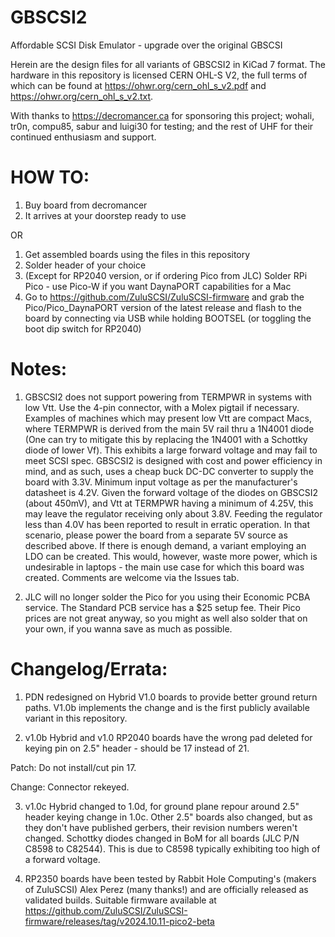 # GBSCSI2
Affordable SCSI Disk Emulator - upgrade over the original GBSCSI

Herein are the design files for all variants of GBSCSI2 in KiCad 7 format. The hardware in this repository is licensed CERN OHL-S V2, the full terms of which can be found at https://ohwr.org/cern_ohl_s_v2.pdf and https://ohwr.org/cern_ohl_s_v2.txt.

With thanks to https://decromancer.ca for sponsoring this project; wohali, tr0n, compu85, sabur and luigi30 for testing; and the rest of UHF for their continued enthusiasm and support.

# HOW TO:
1. Buy board from decromancer
2. It arrives at your doorstep ready to use

OR

1. Get assembled boards using the files in this repository
2. Solder header of your choice
3. (Except for RP2040 version, or if ordering Pico from JLC) Solder RPi Pico - use Pico-W if you want DaynaPORT capabilities for a Mac
4. Go to https://github.com/ZuluSCSI/ZuluSCSI-firmware and grab the Pico/Pico_DaynaPORT version of the latest release and flash to the board by connecting via USB while holding BOOTSEL (or toggling the boot dip switch for RP2040)

# Notes:
1. GBSCSI2 does not support powering from TERMPWR in systems with low Vtt. Use the 4-pin connector, with a Molex pigtail if necessary. Examples of machines which may present low Vtt are compact Macs, where TERMPWR is derived from the main 5V rail thru a 1N4001 diode (One can try to mitigate this by replacing the 1N4001 with a Schottky diode of lower Vf).
This exhibits a large forward voltage and may fail to meet SCSI spec. GBSCSI2 is designed with cost and power efficiency in mind, and as such, uses a cheap buck DC-DC converter to supply the board with 3.3V. Minimum input voltage as per the manufacturer's datasheet is 4.2V.
Given the forward voltage of the diodes on GBSCSI2 (about 450mV), and Vtt at TERMPWR having a minimum of 4.25V, this may leave the regulator receiving only about 3.8V. Feeding the regulator less than 4.0V has been reported to result in erratic operation. In that scenario, please power
the board from a separate 5V source as described above. If there is enough demand, a variant employing an LDO can be created. This would, however, waste more power, which is undesirable in laptops - the main use case for which this board was created. Comments are welcome via the Issues tab.

2. JLC will no longer solder the Pico for you using their Economic PCBA service. The Standard PCB service has a $25 setup fee. Their Pico prices are not great anyway, so you might as well also solder that on your own, if you wanna save as much as possible.


# Changelog/Errata:
1. PDN redesigned on Hybrid V1.0 boards to provide better ground return paths. V1.0b implements the change and is the first publicly available variant in this repository.

2. v1.0b Hybrid and v1.0 RP2040 boards have the wrong pad deleted for keying pin on 2.5" header - should be 17 instead of 21.

Patch: Do not install/cut pin 17.

Change: Connector rekeyed.

3. v1.0c Hybrid changed to 1.0d, for ground plane repour around 2.5" header keying change in 1.0c. Other 2.5" boards also changed, but as they don't have published gerbers, their revision numbers weren't changed.
Schottky diodes changed in BoM for all boards (JLC P/N C8598 to C82544). This is due to C8598 typically exhibiting too high of a forward voltage.

4. RP2350 boards have been tested by Rabbit Hole Computing's (makers of ZuluSCSI) Alex Perez (many thanks!) and are officially released as validated builds. Suitable firmware available at https://github.com/ZuluSCSI/ZuluSCSI-firmware/releases/tag/v2024.10.11-pico2-beta